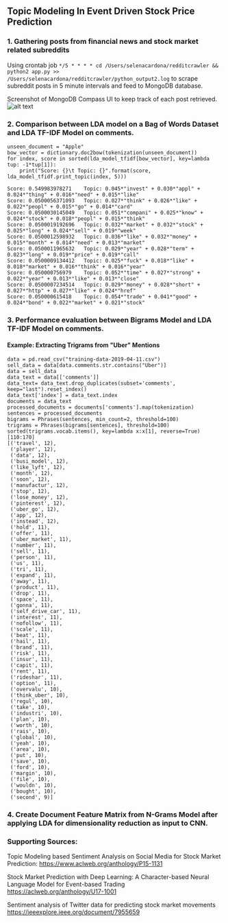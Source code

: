## Topic Modeling In Event Driven Stock Price Prediction

### 1. Gathering posts from financial news and stock market related subreddits
Using crontab job `*/5 * * * * cd /Users/selenacardona/redditcrawler && python2 app.py >> /Users/selenacardona/redditcrawler/python_output2.log` to scrape subreddit posts in 5 minute intervals and feed to MongoDB database.

Screenshot of MongoDB Compass UI to keep track of each post retrieved.
![alt text](https://raw.githubusercontent.com/cardosel/Topic-Modeling-In-Event-Driven-Stock-Price-Prediction/master/mongodb_compass.jpg)

### 2. Comparison between LDA model on a Bag of Words Dataset and LDA TF-IDF Model on comments.
```
unseen_document = "Apple"
bow_vector = dictionary.doc2bow(tokenization(unseen_document))
for index, score in sorted(lda_model_tfidf[bow_vector], key=lambda tup: -1*tup[1]):
    print("Score: {}\t Topic: {}".format(score, lda_model_tfidf.print_topic(index, 5)))
    
Score: 0.549983978271	 Topic: 0.045*"invest" + 0.030*"appl" + 0.024*"thing" + 0.016*"need" + 0.015*"like"
Score: 0.0500056371093	 Topic: 0.027*"think" + 0.026*"like" + 0.022*"peopl" + 0.015*"go" + 0.014*"card"
Score: 0.0500030145049	 Topic: 0.051*"compani" + 0.025*"know" + 0.024*"stock" + 0.018*"peopl" + 0.015*"think"
Score: 0.0500019192696	 Topic: 0.032*"market" + 0.032*"stock" + 0.025*"long" + 0.024*"sell" + 0.019*"week"
Score: 0.0500012598932	 Topic: 0.036*"like" + 0.032*"money" + 0.015*"month" + 0.014*"need" + 0.013*"market"
Score: 0.0500011965632	 Topic: 0.029*"year" + 0.028*"term" + 0.023*"long" + 0.019*"price" + 0.019*"call"
Score: 0.0500009134412	 Topic: 0.025*"fuck" + 0.018*"like" + 0.018*"market" + 0.016*"think" + 0.016*"year"
Score: 0.050000756979	 Topic: 0.052*"time" + 0.027*"strong" + 0.022*"year" + 0.013*"like" + 0.013*"close"
Score: 0.0500007234514	 Topic: 0.029*"money" + 0.028*"short" + 0.027*"http" + 0.027*"like" + 0.024*"href"
Score: 0.050000615418	 Topic: 0.054*"trade" + 0.041*"good" + 0.024*"bond" + 0.022*"market" + 0.021*"stock"
```

### 3. Performance evaluation between Bigrams Model and LDA TF-IDF Model on comments.
#### Example: Extracting Trigrams from "Uber" Mentions
```
data = pd.read_csv("training-data-2019-04-11.csv")
sell_data = data[data.comments.str.contains("Uber")]
data = sell_data
data_text = data[['comments']]
data_text= data_text.drop_duplicates(subset='comments', keep="last").reset_index()
data_text['index'] = data_text.index
documents = data_text
processed_documents = documents['comments'].map(tokenization)
sentences = processed_documents
bigrams = Phrases(sentences, min_count=2, threshold=100)
trigrams = Phrases(bigrams[sentences], threshold=100)
sorted(trigrams.vocab.items(), key=lambda x:x[1], reverse=True)[110:170]
[('travel', 12),
 ('player', 12),
 ('data', 12),
 ('busi_model', 12),
 ('like_lyft', 12),
 ('month', 12),
 ('soon', 12),
 ('manufactur', 12),
 ('stop', 12),
 ('lose_money', 12),
 ('pinterest', 12),
 ('uber_go', 12),
 ('app', 12),
 ('instead', 12),
 ('hold', 11),
 ('offer', 11),
 ('uber_market', 11),
 ('number', 11),
 ('sell', 11),
 ('person', 11),
 ('us', 11),
 ('tri', 11),
 ('expand', 11),
 ('away', 11),
 ('product', 11),
 ('drop', 11),
 ('space', 11),
 ('gonna', 11),
 ('self_drive_car', 11),
 ('interest', 11),
 ('nofollow', 11),
 ('scale', 11),
 ('beat', 11),
 ('hail', 11),
 ('brand', 11),
 ('risk', 11),
 ('insur', 11),
 ('capit', 11),
 ('rent', 11),
 ('rideshar', 11),
 ('option', 11),
 ('overvalu', 10),
 ('think_uber', 10),
 ('regul', 10),
 ('take', 10),
 ('industri', 10),
 ('plan', 10),
 ('worth', 10),
 ('rais', 10),
 ('global', 10),
 ('yeah', 10),
 ('area', 10),
 ('put', 10),
 ('save', 10),
 ('ford', 10),
 ('margin', 10),
 ('file', 10),
 ('wouldn', 10),
 ('bought', 10),
 ('second', 9)]
 ```

### 4. Create Document Feature Matrix from N-Grams Model after applying LDA for dimensionality reduction as input to            CNN.




### Supporting Sources:
Topic Modeling based Sentiment Analysis on Social Media
for Stock Market Prediction: https://www.aclweb.org/anthology/P15-1131

Stock Market Prediction with Deep Learning: A Character-based Neural Language Model for Event-based Trading
https://aclweb.org/anthology/U17-1001

Sentiment analysis of Twitter data for predicting stock market movements
https://ieeexplore.ieee.org/document/7955659

